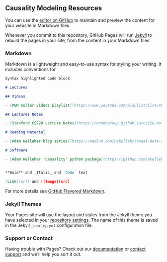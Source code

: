 ## Causality Modeling Resources

You can use the [editor on GitHub](https://github.com/pedrosan/CausalModeling/edit/master/README.md) to maintain and preview the content for your website in Markdown files.

Whenever you commit to this repository, GitHub Pages will run [Jekyll](https://jekyllrb.com/) to rebuild the pages in your site, from the content in your Markdown files.

### Markdown

Markdown is a lightweight and easy-to-use syntax for styling your writing. It includes conventions for

```markdown
Syntax highlighted code block

# Lectures

## Videos

- [PGM Koller videos playlist](https://www.youtube.com/playlist?list=PL50E6E80E8525B59C)

## Lectures Notes

- [Stanford CS228 Lecture Notes](https://ermongroup.github.io/cs228-notes/)

# Reading Material

- [Adam Kelleher blog series](https://medium.com/@akelleh/causal-data-science-721ed63a4027)

# Software

- [Adam Kelleher 'causality' python package](https://github.com/akelleh/causality)


**Bold** and _Italic_ and `Code` text

[Link](url) and ![Image](src)
```

For more details see [GitHub Flavored Markdown](https://guides.github.com/features/mastering-markdown/).

### Jekyll Themes

Your Pages site will use the layout and styles from the Jekyll theme you have selected in your [repository settings](https://github.com/pedrosan/CausalModeling/settings). The name of this theme is saved in the Jekyll `_config.yml` configuration file.

### Support or Contact

Having trouble with Pages? Check out our [documentation](https://help.github.com/categories/github-pages-basics/) or [contact support](https://github.com/contact) and we’ll help you sort it out.
